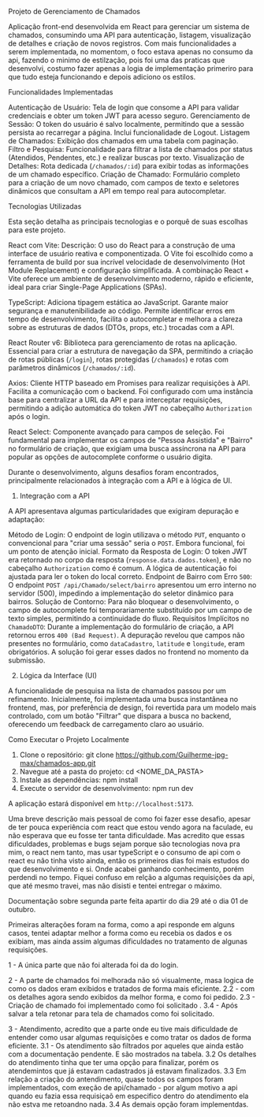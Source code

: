 Projeto de Gerenciamento de Chamados

Aplicação front-end desenvolvida em React para gerenciar um sistema de chamados, consumindo uma API para autenticação, listagem, visualização de detalhes e criação de novos registros.
Com mais funcionalidades a serem implementada, no momentom, o foco estava apenas no consumo da api, fazendo o minimo de estilzação, pois foi uma das praticas que desenvolvi, costumo fazer apenas a logia de implementação primeriro para que tudo esteja funcionando e depois adiciono os estilos.

Funcionalidades Implementadas

Autenticação de Usuário: Tela de login que consome a API para validar credenciais e obter um token JWT para acesso seguro.
Gerenciamento de Sessão: O token do usuário é salvo localmente, permitindo que a sessão persista ao recarregar a página. Inclui funcionalidade de Logout.
Listagem de Chamados: Exibição dos chamados em uma tabela com paginação.
Filtro e Pesquisa: Funcionalidade para filtrar a lista de chamados por status (Atendidos, Pendentes, etc.) e realizar buscas por texto.
Visualização de Detalhes: Rota dedicada (`/chamados/:id`) para exibir todas as informações de um chamado específico.
Criação de Chamado: Formulário completo para a criação de um novo chamado, com campos de texto e seletores dinâmicos que consultam a API em tempo real para autocompletar.

Tecnologias Utilizadas

Esta seção detalha as principais tecnologias e o porquê de suas escolhas para este projeto.

React com Vite:
Descrição: O uso do React para a construção de uma interface de usuário reativa e componentizada. O Vite foi escolhido como a ferramenta de build por sua incrível velocidade de desenvolvimento (Hot Module Replacement) e configuração simplificada.
A combinação React + Vite oferece um ambiente de desenvolvimento moderno, rápido e eficiente, ideal para criar Single-Page Applications (SPAs).

TypeScript:
Adiciona tipagem estática ao JavaScript.
Garante maior segurança e manutenibilidade ao código. Permite identificar erros em tempo de desenvolvimento, facilita o autocompletar e melhora a clareza sobre as estruturas de dados (DTOs, props, etc.) trocadas com a API.

React Router v6:
Biblioteca para gerenciamento de rotas na aplicação.
Essencial para criar a estrutura de navegação da SPA, permitindo a criação de rotas públicas (`/login`), rotas protegidas (`/chamados`) e rotas com parâmetros dinâmicos (`/chamados/:id`).

Axios:
Cliente HTTP baseado em Promises para realizar requisições à API.
Facilita a comunicação com o backend. Foi configurado com uma instância base para centralizar a URL da API e para interceptar requisições, permitindo a adição automática do token JWT no cabeçalho `Authorization` após o login.

React Select:
Componente avançado para campos de seleção.
Foi fundamental para implementar os campos de "Pessoa Assistida" e "Bairro" no formulário de criação, que exigiam uma busca assíncrona na API para popular as opções de autocomplete conforme o usuário digita.

Durante o desenvolvimento, alguns desafios foram encontrados, principalmente relacionados à integração com a API e à lógica de UI.

1.  Integração com a API

A API apresentava algumas particularidades que exigiram depuração e adaptação:

Método de Login: O endpoint de login utilizava o método `PUT`, enquanto o convencional para "criar uma sessão" seria o `POST`. Embora funcional, foi um ponto de atenção inicial.
Formato da Resposta de Login: O token JWT era retornado no corpo da resposta (`response.data.dados.token`), e não no cabeçalho `Authorization` como é comum. A lógica de autenticação foi ajustada para ler o token do local correto.
Endpoint de Bairro com Erro `500`: O endpoint `POST /api/Chamado/select/bairro` apresentou um erro interno no servidor (500), impedindo a implementação do seletor dinâmico para bairros.
Solução de Contorno: Para não bloquear o desenvolvimento, o campo de autocomplete foi temporariamente substituído por um campo de texto simples, permitindo a continuidade do fluxo.
Requisitos Implícitos no `ChamadoDTO`: Durante a implementação do formulário de criação, a API retornou erros `400 (Bad Request)`. A depuração revelou que campos não presentes no formulário, como `dataCadastro`, `latitude` e `longitude`, eram obrigatórios. A solução foi gerar esses dados no frontend no momento da submissão.

2. Lógica da Interface (UI)

A funcionalidade de pesquisa na lista de chamados passou por um refinamento. Inicialmente, foi implementada uma busca instantânea no frontend, mas, por preferência de design, foi revertida para um modelo mais controlado, com um botão "Filtrar" que dispara a busca no backend, oferecendo um feedback de carregamento claro ao usuário.

Como Executar o Projeto Localmente

1.  Clone o repositório:
    git clone <https://github.com/Guilherme-jpg-max/chamados-app.git>
2.  Navegue até a pasta do projeto:
    cd <NOME_DA_PASTA>
3.  Instale as dependências:
    npm install
4.  Execute o servidor de desenvolvimento:
    npm run dev

A aplicação estará disponível em `http://localhost:5173`.

Uma breve descrição mais pessoal de como foi fazer esse desafio, apesar de ter pouca experiência com react que estou vendo agora na faculade, eu não esperava que eu fosse ter tanta dificuldade. Mas acredito que essas dificuldades, problemas e bugs sejam porque são tecnologias nova pra mim, o react nem tanto, mas usar typeScript e o consumo de api com o react eu não tinha visto ainda, então os primeiros dias foi mais estudos do que desenvolvimento e si. Onde acabei ganhando conhecimento, porém perdendi no tempo. Fiquei confuso em relção a algumas requisições da api, que até mesmo travei, mas não disisti e tentei entregar o máximo.

Documentação sobre segunda parte feita apartir do dia 29 até o dia 01 de outubro.

Primeiras alterações foram na forma, como a api responde em alguns casos, tentei adaptar melhor a forma como eu recebia os dados e os exibiam, mas ainda assim algumas dificuldades no tratamento de algunas requisições.

1 - A única parte que não foi alterada foi da do login.

2 - A parte de chamados foi melhorada não só visualmente, masa logica de como os dados eram exibidos e tratados de forma mais eficiente.
2.2 - com os detalhes agora sendo exibidos da melhor forma, e como foi pedido.
2.3 - Criação de chamado foi implementado como foi solicitado .
3.4 - Após salvar a tela retonar para tela de chamados como foi solicitado.

3 - Atendimento, acredito que a parte onde eu tive mais dificuldade de entender como usar algumas requisições e como tratar os dados de forma eficiente.
3.1 - Os atendimento são filtrados por aqueles que ainda estão com a documentação pendente. E são mostrados na tabela.
3.2 Os detalhes do atendimento tinha que ter uma opção para finalizar, porém os atendemintos que já estavam cadastrados já estavam finalizados.
3.3 Em relação a criação do antendimento, quase todos os campos foram implementados, com exeção de api/chamado - por algum motivo a api quando eu fazia essa requisiçaõ em especifico dentro do atendimento ela não estva me retoandno nada.
3.4 As demais opção foram implementdas.
